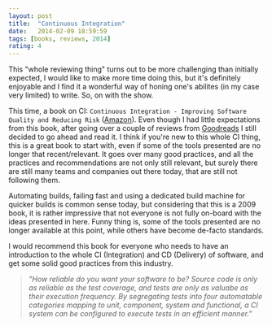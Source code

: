 ```yaml
---
layout: post
title:  "Continuous Integration"
date:   2014-02-09 18:59:59
tags: [books, reviews, 2014]
rating: 4
---
```


This "whole reviewing thing" turns out to be more challenging than initially expected, I would like to make more time doing this, but it's definitely enjoyable and I find it a wonderful way of honing one's abilites (in my case very limited) to write. So, on with the show.

This time, a book on CI: `Continuous Integration - Improving Software Quality and Reducing Risk` ([Amazon]). Even though I had little expectations from this book, after going over a couple of reviews from [Goodreads] I still decided to go ahead and read it. I think if you're new to this whole CI thing, this is a great book to start with, even if some of the tools presented are no longer that recent/relevant. It goes over many good practices, and all the practices and recommendations are not only still relevant, but surely there are still many teams and companies out there today, that are still not following them.

Automating builds, failing fast and using a dedicated build machine for quicker builds is common sense today, but considering that this is a 2009 book, it is rather impressive that not everyone is not fully on-board with the ideas presented in here. Funny thing is, some of the tools presented are no longer available at this point, while others have become de-facto standards.

I would recommend this book for everyone who needs to have an introduction to the whole CI (Integration) and CD (Delivery) of software, and get some solid good practices from this industry.

> _"How reliable do you want your software to be? Source code is only as reliable as the test coverage, and tests are only as valuabe as their execution frequency. By segregating tests into four automatable categories mapping to unit, component, system and functional, a CI system can be configured to execute tests in an efficient manner."_


[Amazon]: http://www.amazon.com/Continuous-Integration-Improving-Software-Reducing/dp/0321336380
[Goodreads]: http://www.goodreads.com/book/show/1311542.Continuous_Integration
